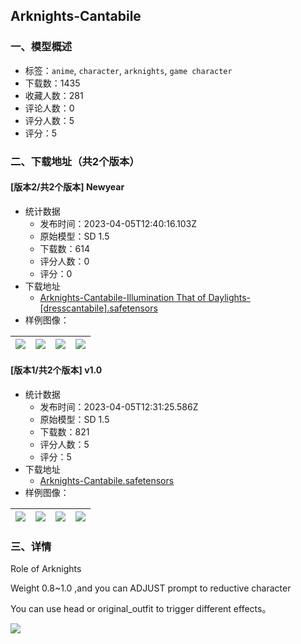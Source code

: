 ## Arknights-Cantabile
### 一、模型概述

- 标签：`anime`, `character`, `arknights`, `game character`
- 下载数：1435
- 收藏人数：281
- 评论人数：0
- 评分人数：5
- 评分：5

### 二、下载地址（共2个版本）

#### [版本2/共2个版本] Newyear

- 统计数据
  - 发布时间：2023-04-05T12:40:16.103Z
  - 原始模型：SD 1.5
  - 下载数：614
  - 评分人数：0
  - 评分：0
- 下载地址
  - [Arknights-Cantabile-Illumination That of Daylights-[dresscantabile].safetensors](https://civitai.com/api/download/models/37089)
- 样例图像：

| <img src="https://image.civitai.com/xG1nkqKTMzGDvpLrqFT7WA/58f33fbc-a909-4bf4-129f-22e4087d0500/width=450/420304.jpeg" /> | <img src="https://image.civitai.com/xG1nkqKTMzGDvpLrqFT7WA/e171f8d3-4b46-4a0a-4592-d28e5db3fd00/width=450/420305.jpeg" /> | <img src="https://image.civitai.com/xG1nkqKTMzGDvpLrqFT7WA/640ce59c-799e-4a32-da6d-024bfab11300/width=450/420309.jpeg" /> | <img src="https://image.civitai.com/xG1nkqKTMzGDvpLrqFT7WA/fc80d166-0444-4c71-1532-b103aac1d300/width=450/420306.jpeg" /> |
| ---- | ---- | ---- | ---- |

#### [版本1/共2个版本] v1.0

- 统计数据
  - 发布时间：2023-04-05T12:31:25.586Z
  - 原始模型：SD 1.5
  - 下载数：821
  - 评分人数：5
  - 评分：5
- 下载地址
  - [Arknights-Cantabile.safetensors](https://civitai.com/api/download/models/8705)
- 样例图像：

| <img src="https://image.civitai.com/xG1nkqKTMzGDvpLrqFT7WA/b87a2f5f-76a0-470d-ba43-f826b47c7100/width=450/82920.jpeg" /> | <img src="https://image.civitai.com/xG1nkqKTMzGDvpLrqFT7WA/48260b2d-9e3e-4632-abc2-048ee8495600/width=450/82925.jpeg" /> | <img src="https://image.civitai.com/xG1nkqKTMzGDvpLrqFT7WA/317f7fae-eea8-4529-04ef-a648c3c98c00/width=450/82924.jpeg" /> | <img src="https://image.civitai.com/xG1nkqKTMzGDvpLrqFT7WA/90789b8d-9f9f-4dcf-ea36-9c3265d11100/width=450/82923.jpeg" /> |
| ---- | ---- | ---- | ---- |


### 三、详情
<p>Role of Arknights</p><p>Weight 0.8~1.0 ,and you can ADJUST prompt to reductive character</p><p>You can use head or original_outfit to trigger different effects。</p><img src="https://imagecache.civitai.com/xG1nkqKTMzGDvpLrqFT7WA/55f89350-40cc-46d9-5d76-249b4b27bd00/width=525" />